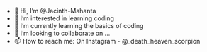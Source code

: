 - 👋 Hi, I’m @Jacinth-Mahanta
- 👀 I’m interested in learning coding
- 🌱 I’m currently learning the basics of coding
- 💞️ I’m looking to collaborate on ...
- 📫 How to reach me: On Instagram - @_death_heaven_scorpion
                       

<!---
Jacinth-Mahanta/Jacinth-Mahanta is a ✨ special ✨ repository because its `README.md` (this file) appears on your GitHub profile.
You can click the Preview link to take a look at your changes.
--->
